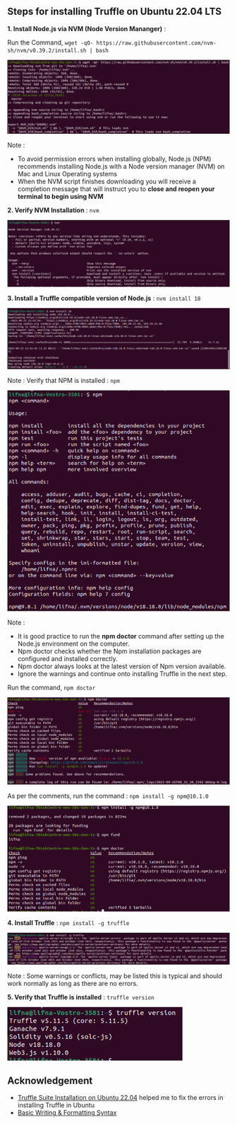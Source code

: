 ## Steps for installing Truffle on Ubuntu 22.04 LTS
**1. Install Node.js via NVM (Node Version Mananger)** : 

Run the Command, ```wget -qO- https://raw.githubusercontent.com/nvm-sh/nvm/v0.39.2/install.sh | bash```

![NVM](https://github.com/LifnaJos/installing-truffle-on-ubuntu-22.04/blob/main/images/Screenshot%20from%202023-09-26%2009-48-29.png)

Note : 
- To avoid permission errors when installing globally, Node.js (NPM) recommends installing Node.js with a Node version manager (NVM) on Mac and Linux Operating systems
- When the NVM script finishes downloading you will receive a completion message that will instruct you to **close and reopen your terminal to begin using NVM**

**2. Verify NVM Installation** : ```nvm```

![NVM](https://github.com/LifnaJos/installing-truffle-on-ubuntu-22.04/blob/main/images/Screenshot%20from%202023-09-25%2021-49-34.png)

**3. Install a Truffle compatible version of Node.js** : ```nvm install 18```

![NVM](https://github.com/LifnaJos/installing-truffle-on-ubuntu-22.04/blob/main/images/Screenshot%20from%202023-09-25%2021-50-09.png)

Note : Verify that NPM is installed : ```npm```

![NVM](https://github.com/LifnaJos/installing-truffle-on-ubuntu-22.04/blob/main/images/Screenshot%20from%202023-09-25%2021-50-38.png)

Note : 
- It is good practice to run the **npm doctor** command after setting up the  Node.js environment on the computer.
- Npm doctor checks whether the Npm installation packages are configured and installed correctly.
- Npm doctor always looks at the latest version of Npm version available.
- Ignore the warnings and continue onto installing Truffle in the next step.

Run the command, ```npm doctor```

![NVM](https://github.com/LifnaJos/installing-truffle-on-ubuntu-22.04/blob/main/images/Screenshot%20from%202023-09-26%2014-07-16.png)

As per the comments, run the command : ```npm install -g npm@10.1.0```

![NVM](https://github.com/LifnaJos/installing-truffle-on-ubuntu-22.04/blob/main/images/Screenshot%20from%202023-09-26%2014-04-21.png)

**4. Install Truffle** : ```npm install -g truffle```

![NVM](https://github.com/LifnaJos/installing-truffle-on-ubuntu-22.04/blob/main/images/Screenshot%20from%202023-09-25%2021-51-47.png)

Note : Some warnings or conflicts, may be listed this is typical and should work normally as long as there are no errors.

**5. Verify that Truffle is installed** : ```truffle version```

![NVM](https://github.com/LifnaJos/installing-truffle-on-ubuntu-22.04/blob/main/images/Screenshot%20from%202023-09-25%2021-52-19.png)

## Acknowledgement
* [Truffle Suite Installation on Ubuntu 22.04](https://github.com/orgs/trufflesuite/discussions/5732) helped me to fix the errors in installing Truffle in Ubuntu
* [Basic Writing & Formatting Syntax](https://docs.github.com/en/get-started/writing-on-github/getting-started-with-writing-and-formatting-on-github/basic-writing-and-formatting-syntax)
